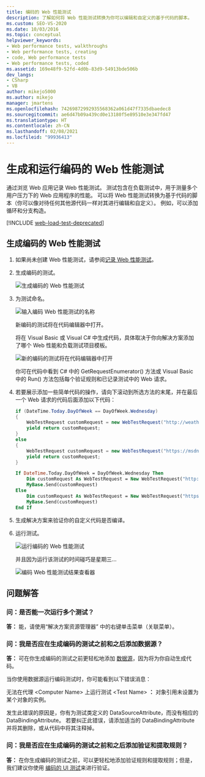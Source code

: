 ```yaml
---
title: 编码的 Web 性能测试
description: 了解如何将 Web 性能测试转换为你可以编辑和自定义的基于代码的脚本。
ms.custom: SEO-VS-2020
ms.date: 10/03/2016
ms.topic: conceptual
helpviewer_keywords:
- Web performance tests, walkthroughs
- Web performance tests, creating
- code, Web performance tests
- Web performance tests, coded
ms.assetid: 169e48f9-52fd-4d0b-83d9-54913bde506b
dev_langs:
- CSharp
- VB
author: mikejo5000
ms.author: mikejo
manager: jmartens
ms.openlocfilehash: 74269872992935568362a061d47f7335dbaedec8
ms.sourcegitcommit: ae6d47b09a439cd0e13180f5e89510e3e347fd47
ms.translationtype: HT
ms.contentlocale: zh-CN
ms.lasthandoff: 02/08/2021
ms.locfileid: "99936413"
---
```

# <a name="generate-and-run-a-coded-web-performance-test"></a>生成和运行编码的 Web 性能测试

通过浏览 Web 应用记录 Web 性能测试。 测试包含在负载测试中，用于测量多个用户压力下的 Web 应用程序的性能。 可以将 Web 性能测试转换为基于代码的脚本（你可以像对待任何其他源代码一样对其进行编辑和自定义）。 例如，可以添加循环和分支构造。

[!INCLUDE [web-load-test-deprecated](includes/web-load-test-deprecated.md)]

## <a name="generate-a-coded-web-performance-test"></a>生成编码的 Web 性能测试

1. 如果尚未创建 Web 性能测试，请参阅[记录 Web 性能测试](/azure/devops/test/load-test/run-performance-tests-app-before-release#create-a-web-performance-and-load-test-project)。

2. 生成编码的测试。

     ![生成编码的 Web 性能测试](../test/media/web_test_coded_generate.png)

3. 为测试命名。

     ![输入编码 Web 性能测试的名称](../test/media/web_test_coded_generate_nametest.png)

     新编码的测试将在代码编辑器中打开。

     将在 Visual Basic 或 Visual C# 中生成代码，具体取决于你向解决方案添加了哪个 Web 性能和负载测试项目模板。

     ![新的编码的测试将在代码编辑器中打开](../test/media/web_test_coded_generate_opencodeeditor.png)

     你可在代码中看到 C# 中的 GetRequestEnumerator() 方法或 Visual Basic 中的 Run() 方法包括每个验证规则和已记录测试中的 Web 请求。

4. 若要展示添加一些简单代码的操作，请向下滚动到所选方法的末尾，并在最后一个 Web 请求的代码后面添加以下代码：

    ```c#
    if (DateTime.Today.DayOfWeek == DayOfWeek.Wednesday)
    {
        WebTestRequest customRequest = new WebTestRequest("http://weather.msn.com/");
        yield return customRequest;
    }
    else
    {
        WebTestRequest customRequest = new WebTestRequest("https://msdn.microsoft.com/");
        yield return customRequest;
    }
    ```

    ```vb
    If DateTime.Today.DayOfWeek = DayOfWeek.Wednesday Then
        Dim customRequest As WebTestRequest = New WebTestRequest("http://weather.msn.com/")
        MyBase.Send(customRequest)
    Else
        Dim customRequest As WebTestRequest = New WebTestRequest("https://msdn.microsoft.com/")
        MyBase.Send(customRequest)
    End If
    ```

5. 生成解决方案来验证你的自定义代码是否编译。

6. 运行测试。

     ![运行编码的 Web 性能测试](../test/media/web_test_coded_generate_run.png)

     并且因为运行该测试的时间碰巧是星期三…

     ![编码 Web 性能测试结果查看器](../test/media/web_test_coded_generate_results.png)

## <a name="qa"></a>问题解答

### <a name="q-can-i-run-more-than-one-test-at-a-time"></a>问：是否能一次运行多个测试？
**答：** 能，请使用“解决方案资源管理器”  中的右键单击菜单（关联菜单）。

### <a name="q-should-i-add-a-data-source-before-or-after-i-generate-a-coded-test"></a>问：我是否应在生成编码的测试之前和之后添加数据源？
**答：** 可在你生成编码的测试之前更轻松地添加 [数据源](../test/add-a-data-source-to-a-web-performance-test.md)，因为将为你自动生成代码。

当你使用数据源运行编码测试时，你可能看到以下错误消息：

无法在代理 \<Computer Name> 上运行测试 \<Test Name> **：** 对象引用未设置为某个对象的实例。

发生此错误的原因是，你有为测试类定义的 DataSourceAttribute，而没有相应的 DataBindingAttribute。 若要纠正此错误，请添加适当的 DataBindingAttribute 并将其删除，或从代码中将其注释掉。

### <a name="q-should-i-add-validation-and-extraction-rules-before-or-after-i-generate-a-coded-test"></a>问：我是否应在生成编码的测试之前和之后添加验证和提取规则？
**答：** 在你生成编码的测试之前，可以更轻松地添加验证规则和提取规则；但是，我们建议你使用 [编码的 UI 测试](../test/use-ui-automation-to-test-your-code.md)来进行验证。
